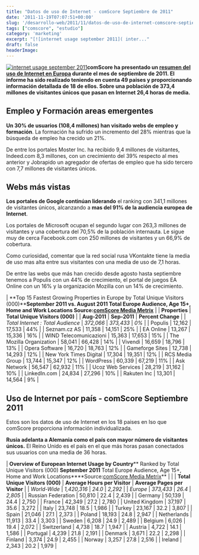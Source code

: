 ```yaml
---
title: "Datos de uso de Internet - comScore Septiembre de 2011"
date: '2011-11-19T07:07:51+00:00'
slug: '/desarrollo-web/2011/11/datos-de-uso-de-internet-comscore-septiembre-de-2011'
tags: ["comscore", "estudio"]
category: 'marketing'
excerpt: "[![internet usage september 2011]( inter..."
draft: false
headerImage:
---
```

[![internet usage september 2011](http://static.squarespace.com/static/5303797ae4b0c6ad9e43f072/5303ce80e4b0400995a883d6/5303cf4ce4b0400995a88c1d/1392758604719/internet-usage.jpg?format=original "internet-usage")](http://static.squarespace.com/static/5303797ae4b0c6ad9e43f072/5303ce80e4b0400995a883d6/5303cf4ce4b0400995a88c1d/1392758604719/internet-usage.jpg?format=original)**comScore ha presentado un [resumen del uso de Internet en Europa](http://www.comscore.com/Press_Events/Press_Releases/2011/11/comScore_Releases_Overview_of_European_Internet_Usage_in_September_2011 "uso internet en europa septiembre 2011") durante el mes de septiembre de 2011. El informe ha sido realizado teniendo en cuenta 49 paises y proporcionando información detallada de 18 de ellos. Sobre una población de 373,4 millones de visitantes únicos que pasan en Internet 26,4 horas de media.**

## <!--more-->Empleo y Formación areas emergentes

**Un 30% de usuarios (108,4 millones) han visitado webs de empleo y formación**. La formación ha sufrido un incremento del 28% mientras que la búsqueda de empleo ha crecido un 21%.

De entre los portales Moster Inc. ha recibido 9,4 millones de visitantes, Indeed.com 8,3 millones, con un crecimiento del 39% respecto al mes anterior y Jobrapido un agregador de ofertas de empleo que ha sido tercero con 7,7 millones de visitantes únicos.

## Webs más vistas

**Los portales de Google continúan liderando** el ranking con 341,1 millones de visitantes únicos, alcanzando a **mas del 91% de la audiencia europea de Internet**.

Los portales de Microsoft ocupan el segundo lugar con 263,3 millones de visitantes y una cobertura del 70,5% de la población internauta. Le sigue muy de cerca Facebook.com con 250 millones de visitantes y un 66,9% de cobertura.

Como curiosidad, comentar que la red social rusa VKontakte tiene la media de uso mas alta entre sus visitantes con una media de uso de 7,1 horas.

De entre las webs que más han crecido desde agosto hasta septiembre tenemos a Populis con un 44% de crecimiento, el portal de juegos EA Online con un 16% y la organización Mozilla con un 14% de crecimiento.

| **Top 15 Fastest Growing Properties in Europe by Total Unique Visitors (000)****September 2011 vs. August 2011 ****Total Europe Audience, Age 15+, Home and Work Locations**** Source:[comScore Media Metrix](http://www.comscore.com/Products_Services/Product_Index/Media_Metrix_Suite)** |
| **Properties** | **Total Unique Visitors (000)** |
| **Aug-2011** | **Sep-2011** | **Percent Change** |
| _Total Internet : Total Audience_ | _372,066_ | _373,433_ | _0%_ |
| Populis | 12,162 | 17,533 | 44% |
| Seznam.cz AS | 11,358 | 14,151 | 25% |
| EA Online | 13,267 | 15,336 | 16% |
| WIND Telecomunicazioni | 15,363 | 17,653 | 15% |
| The Mozilla Organization | 58,041 | 66,428 | 14% |
| Vivendi | 16,659 | 18,796 | 13% |
| Opera Software | 16,720 | 18,763 | 12% |
| Gameforge Sites | 12,738 | 14,293 | 12% |
| New York Times Digital | 17,304 | 19,351 | 12% |
| RCS Media Group | 13,744 | 15,347 | 12% |
| WordPress | 60,339 | 67,219 | 11% |
| Ask Network | 56,547 | 62,932 | 11% |
| Ucoz Web Services | 28,219 | 31,162 | 10% |
| LinkedIn.com | 24,834 | 27,296 | 10% |
| Rakuten Inc | 13,301 | 14,564 | 9% |

## Uso de Internet por país - comScore Septiembre 2011

Estos son los datos de uso de Internet en los 18 paises en lso que comScore proporciona información individualizada.

**Rusia adelanta a Alemania como el país con mayor número de visitantes únicos.** El Reino Unido es el país en el que más horas pasan conectados sus usuarios con una media de 36 horas.

| **Overview of European Internet Usage by Country**** Ranked by Total Unique Visitors (000) ****September 2011**** Total Europe Audience, Age 15+, Home and Work Locations****Source:[comScore Media Metrix](http://www.comscore.com/Products_Services/Product_Index/Media_Metrix_Suite)** |
| | **Total Unique Visitors (000)** | **Average Hours per Visitor** | **Average Pages per Visitor** |
| _World-Wide_ | _1,420,316_ | _24.0_ | _2,292_ |
| _Europe_ | _373,433_ | _26.4_ | _2,805_ |
| Russian Federation | 50,810 | 22.4 | 2,439 |
| Germany | 50,139 | 24.4 | 2,750 |
| France | 42,349 | 27.2 | 2,780 |
| United Kingdom | 37,197 | 35.6 | 3,272 |
| Italy | 23,748 | 18.5 | 1,986 |
| Turkey | 23,167 | 32.2 | 3,807 |
| Spain | 21,046 | 27.1 | 2,373 |
| Poland | 18,193 | 24.8 | 2,947 |
| Netherlands | 11,913 | 33.4 | 3,303 |
| Sweden | 6,208 | 24.9 | 2,489 |
| Belgium | 6,026 | 19.4 | 2,072 |
| Switzerland | 4,738 | 18.7 | 1,947 |
| Austria | 4,722 | 14.1 | 1,586 |
| Portugal | 4,239 | 21.8 | 2,191 |
| Denmark | 3,671 | 22.2 | 2,298 |
| Finland | 3,374 | 24.9 | 2,455 |
| Norway | 3,257 | 27.8 | 2,516 |
| Ireland | 2,343 | 20.2 | 1,979 |

